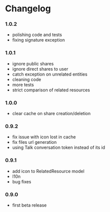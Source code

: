 # Changelog

### 1.0.2

- polishing code and tests
- fixing signature exception

### 1.0.1

- ignore public shares
- ignore direct shares to user
- catch exception on unrelated entities
- cleaning code
- more tests
- strict comparison of related resources

### 1.0.0

- clear cache on share creation/deletion

### 0.9.2

- fix issue with icon lost in cache
- fix files url generation
- using Talk conversation token instead of its id

### 0.9.1

- add icon to RelatedResource model
- l10n
- bug fixes

### 0.9.0

- first beta release
